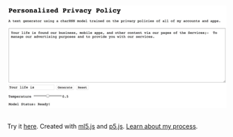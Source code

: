 ![readme-demo](images/readme-demo.jpg) 

\
Try it [here](https://ellennickles.github.io/personalized-privacy-policy/).
Created with [ml5.js](https://ml5js.org/) and [p5.js](https://p5js.org/). [Learn about my process](https://github.com/ellennickles/personalized-privacy-policy/blob/master/process.md).
